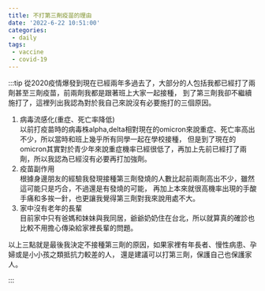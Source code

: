 ```yaml
---
title: 不打第三劑疫苗的理由
date: '2022-6-22 10:51:00'
categories:
 - daily
tags:
 - vaccine
 - covid-19
---
```


:::tip
從2020疫情爆發到現在已經兩年多過去了，大部分的人包括我都已經打了兩劑甚至三劑疫苗，前兩劑我都是跟著班上大家一起接種，
到了第三劑我卻不繼續施打了，這裡列出我認為對於我自己來說沒有必要施打的三個原因。  

1. 病毒流感化(重症、死亡率降低)  
以前打疫苗時的病毒株alpha,delta相對現在的omicron來說重症、死亡率高出不少，所以當時和班上幾乎所有同學一起在學校接種，
但是到了現在的omicron其實對於青少年來說重症機率已經很低了，再加上先前已經打了兩劑，所以我認為已經沒有必要再打加強劑。  
2. 疫苗副作用  
根據身邊朋友的經驗我發現接種第三劑發燒的人數比起前兩劑高出不少，雖然這可能只是巧合，不過還是有發燒的可能，
再加上本來就很高機率出現的手酸手痛和多挨一針，也更讓我覺得第三劑對我來說用處不大。  
3. 家中沒有老年的長輩  
目前家中只有爸媽和妹妹與我同居，爺爺奶奶住在台北，所以就算真的確診也比較不用擔心傳染給家裡長輩的問題。  

以上三點就是最後我決定不接種第三劑的原因，如果家裡有年長者、慢性病患、孕婦或是小小孩之類抵抗力較差的人，
還是建議可以打第三劑，保護自己也保護家人。

:::